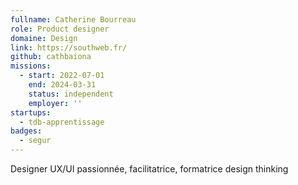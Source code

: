 ```yaml
---
fullname: Catherine Bourreau
role: Product designer
domaine: Design
link: https://southweb.fr/
github: cathbaiona
missions:
  - start: 2022-07-01
    end: 2024-03-31
    status: independent
    employer: ''
startups:
  - tdb-apprentissage
badges:
  - segur
---
```

Designer UX/UI passionnée, facilitatrice, formatrice design thinking
